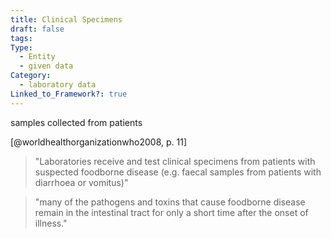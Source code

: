 ```yaml
---
title: Clinical Specimens
draft: false
tags: 
Type:
  - Entity
  - given data
Category:
  - laboratory data
Linked_to_Framework?: true
---
```

samples collected from patients

[@worldhealthorganizationwho2008, p. 11]

>  "Laboratories receive and test clinical specimens from patients with suspected foodborne disease (e.g. faecal samples from patients with diarrhoea or vomitus)"

> "many of the pathogens and toxins that cause foodborne disease remain in the intestinal tract for only a short time after the onset of illness." 


